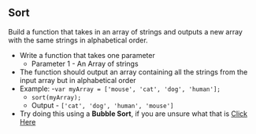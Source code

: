 ## Sort

Build a function that takes in an array of strings and outputs a new array with the same strings in alphabetical order.

- Write a function that takes one parameter
	- Parameter 1 - An Array of strings
- The function should output an array containing all the strings from the input array but in alphabetical order
- Example:
	-`var myArray = ['mouse', 'cat', 'dog', 'human'];`
	- `sort(myArray);`
	- Output - `['cat', 'dog', 'human', 'mouse']`
- Try doing this using a **Bubble Sort**, if you are unsure what that is <a href="https://www.google.com" target="_blank">Click Here</a>

